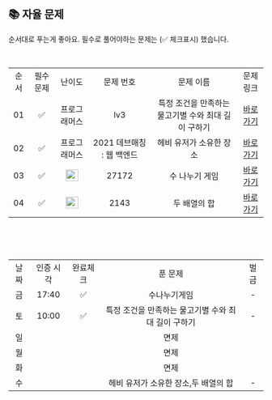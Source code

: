 
## 📚 자율 문제

순서대로 푸는게 좋아요.
필수로 풀어야하는 문제는 (✅ 체크표시) 했습니다.

<br/>
<table>
  <tr>
    <td align="center">순서</td>
    <td align="center">필수 문제</td>
    <td align="center">난이도</td>
    <td align="center">문제 번호</td>
    <td align="center">문제 이름</td>
    <td align="center">문제 링크</td>
  </tr>
   <tr>
    <td align="center">01</td>
    <td align="center">✅</td>
    <td align="center">프로그래머스</td>
    <td align="center">lv3</td>
    <td align="center">특정 조건을 만족하는 물고기별 수와 최대 길이 구하기</td>
    <td align="center"><a href="https://school.programmers.co.kr/learn/courses/30/lessons/298519">바로가기</a></td>
  </tr>
     <tr>
    <td align="center">02</td>
    <td align="center">✅</td>
    <td align="center">프로그래머스</td>
    <td align="center">2021 데브매칭 : 웹 백엔드</td>
    <td align="center">헤비 유저가 소유한 장소</td>
    <td align="center"><a href="https://school.programmers.co.kr/learn/courses/30/lessons/77487">바로가기</a></td>
  </tr>
   <tr>
    <td align="center">03</td>
    <td align="center">✅</td>
    <td align="center"><img height="23px" width="25px" src="https://d2gd6pc034wcta.cloudfront.net/tier/11.svg"></td>
    <td align="center">27172</td>
    <td align="center">수 나누기 게임</td>
    <td align="center"><a href="https://www.acmicpc.net/problem/27172">바로가기</a></td>
  </tr>
  <tr>
    <td align="center">04</td>
    <td align="center">✅</td>
    <td align="center"><img height="23px" width="25px" src="https://d2gd6pc034wcta.cloudfront.net/tier/13.svg"></td>
    <td align="center">2143</td>
    <td align="center">두 배열의 합</td>
    <td align="center"><a href="https://www.acmicpc.net/problem/2143">바로가기</a></td>
  </tr>
</table>
<br/><br/>


<br>

<table>
  <tr>
    <td align="center">날짜</td>
    <td align="center">인증 시각</td>
    <td align="center">완료체크</td>
    <td align="center">푼 문제</td>
    <td align="center">벌금</td>
  </tr>
  <tr>
    <td align="center">금</td>
    <td align="center">17:40</td>
    <td align="center">✅</td>
    <td align="center">수나누기게임</td>
    <td align="center">-</td>
  </tr>
   <tr>
    <td align="center">토</td>
    <td align="center">10:00</td>
    <td align="center">✅</td>
    <td align="center">특정 조건을 만족하는 물고기별 수와 최대 길이 구하기</td>
    <td align="center">-</td>
  </tr>
  <tr>
    <td align="center">일</td>
    <td align="center"></td>
    <td align="center"></td>
    <td align="center">면제</td>
    <td align="center"></td>
  </tr>
  <tr>
    <td align="center">월</td>
    <td align="center"></td>
    <td align="center"></td>
    <td align="center">면제</td>
    <td align="center"></td>
  </tr>
  <tr>
    <td align="center">화</td>
    <td align="center"></td>
    <td align="center"></td>
    <td align="center">면제</td>
    <td align="center"></td>
  </tr>
  <tr>
    <td align="center">수</td>
    <td align="center"></td>
    <td align="center"></td>
    <td align="center">헤비 유저가 소유한 장소,두 배열의 합</td>
    <td align="center">-</td>
  </tr>
</table>
